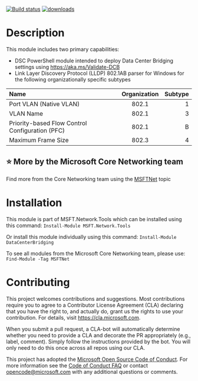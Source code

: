 [![Build status](https://ci.appveyor.com/api/projects/status/ohvjnqqu2o9ccq60?svg=true)](https://ci.appveyor.com/project/MSFTCoreNet/datacenterbridging)
[![downloads](https://img.shields.io/powershellgallery/dt/datacenterbridging.svg?label=downloads)](https://www.powershellgallery.com/packages/datacenterbridging)

# Description

This module includes two primary capabilities:

- DSC PowerShell module intended to deploy Data Center Bridging settings using https://aka.ms/Validate-DCB
- Link Layer Discovery Protocol (LLDP) 802.1AB parser for Windows for the following organizationally specific subtypes

| Name           | Organization | Subtype      |
| :------------- | :----------: | -----------: |
|  Port VLAN (Native VLAN) | 802.1 | 1 |
| VLAN Name | 802.1 | 3 |
| Priority-based Flow Control Configuration (PFC) | 802.1 | B |
| Maximum Frame Size   | 802.3 | 4 |

## :star: More by the Microsoft Core Networking team

Find more from the Core Networking team using the [MSFTNet](https://github.com/topics/msftnet) topic

# Installation

This module is part of MSFT.Network.Tools which can be installed using this command:
```Install-Module MSFT.Network.Tools```

Or install this module individually using this command:
```Install-Module DataCenterBridging```

To see all modules from the Microsoft Core Networking team, please use:
```Find-Module -Tag MSFTNet```

# Contributing

This project welcomes contributions and suggestions.  Most contributions require you to agree to a
Contributor License Agreement (CLA) declaring that you have the right to, and actually do, grant us
the rights to use your contribution. For details, visit https://cla.microsoft.com.

When you submit a pull request, a CLA-bot will automatically determine whether you need to provide
a CLA and decorate the PR appropriately (e.g., label, comment). Simply follow the instructions
provided by the bot. You will only need to do this once across all repos using our CLA.

This project has adopted the [Microsoft Open Source Code of Conduct](https://opensource.microsoft.com/codeofconduct/).
For more information see the [Code of Conduct FAQ](https://opensource.microsoft.com/codeofconduct/faq/) or
contact [opencode@microsoft.com](mailto:opencode@microsoft.com) with any additional questions or comments.
